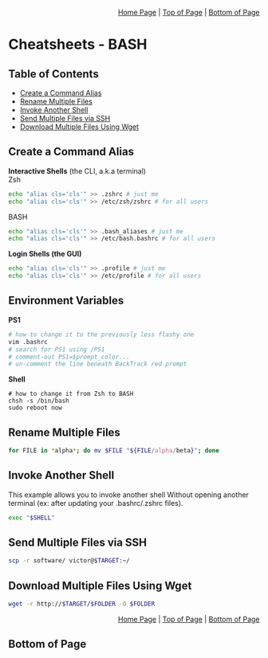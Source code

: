 <p align="right">
  <a href="/README.md">Home Page</a> |
  <a href="/CheatSheets/bash.md#table-of-contents">Top of Page</a> |
  <a href="/CheatSheets/bash.md#bottom-of-page">Bottom of Page</a>
</p>

# Cheatsheets - BASH
## Table of Contents
* [Create a Command Alias](#create-a-command-alias)
* [Rename Multiple Files](#rename-multiple-files)
* [Invoke Another Shell](#invoke-another-shell)
* [Send Multiple Files via SSH](#send-multiple-files-via-ssh)
* [Download Multiple Files Using Wget](#download-multiple-files-using-wget)

## Create a Command Alias
**Interactive Shells** (the CLI, a.k.a terminal)  
Zsh
```bash
echo "alias cls='cls'" >> .zshrc # just me
echo "alias cls='cls'" >> /etc/zsh/zshrc # for all users
```
BASH
```bash
echo "alias cls='cls'" >> .bash_aliases # just me
echo "alias cls='cls'" >> /etc/bash.bashrc # for all users
```

**Login Shells (the GUI)**
```bash
echo "alias cls='cls'" >> .profile # just me
echo "alias cls='cls'" >> /etc/profile # for all users
```

## Environment Variables
**PS1**
```bash
# how to change it to the previously less flashy one
vim .bashrc
# search for PS1 using /PS1
# comment-out PS1=$prompt_color...
# un-comment the line beneath BackTrack red prompt
```

**Shell**
```nash
# how to change it from Zsh to BASH
chsh -s /bin/bash
sudo reboot now
```

## Rename Multiple Files
```bash
for FILE in *alpha*; do mv $FILE "${FILE/alpha/beta}"; done
```

## Invoke Another Shell
This example allows you to invoke another shell Without opening another terminal (ex: after updating your .bashrc/.zshrc files).
```bash
exec "$SHELL"
```

## Send Multiple Files via SSH
```bash
scp -r software/ victor@$TARGET:~/
```

## Download Multiple Files Using Wget
```bash
wget -r http://$TARGET/$FOLDER -O $FOLDER
```

<p align="right">
  <a href="/README.md">Home Page</a> |
  <a href="/CheatSheets/bash.md#table-of-contents">Top of Page</a> |
  <a href="/CheatSheets/bash.md#bottom-of-page">Bottom of Page</a>
</p>

## Bottom of Page

